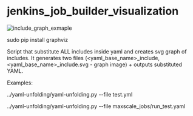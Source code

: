 # jenkins_job_builder_visualization

![include_graph_exmaple](https://raw.githubusercontent.com/OSLL/jenkins_job_builder_visualization/master/test.yml_include.png)


sudo pip install graphviz

Script that substitute ALL includes inside yaml and creates svg graph of includes. It generates two files (<yaml_base_name>_include, <yaml_base_name>_include.svg - graph image) + outputs substituted YAML.

Examples:

../yaml-unfolding/yaml-unfolding.py --file test.yml

../yaml-unfolding/yaml-unfolding.py --file maxscale_jobs/run_test.yaml
